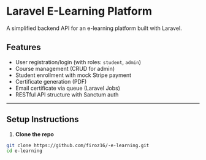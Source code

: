 #  Laravel E-Learning Platform

A simplified backend API for an e-learning platform built with Laravel.

##  Features

- User registration/login (with roles: `student`, `admin`)
- Course management (CRUD for admin)
- Student enrollment with mock Stripe payment
- Certificate generation (PDF)
- Email certificate via queue (Laravel Jobs)
- RESTful API structure with Sanctum auth

---

##  Setup Instructions

1. **Clone the repo**
```bash
git clone https://github.com/firoz16/-e-learning.git
cd e-learning
